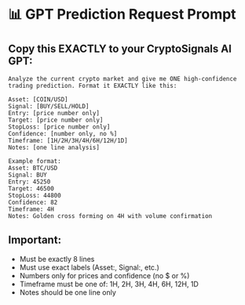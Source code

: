 # 📊 GPT Prediction Request Prompt

## Copy this EXACTLY to your CryptoSignals AI GPT:

```
Analyze the current crypto market and give me ONE high-confidence trading prediction. Format it EXACTLY like this:

Asset: [COIN/USD]
Signal: [BUY/SELL/HOLD]
Entry: [price number only]
Target: [price number only]
StopLoss: [price number only]
Confidence: [number only, no %]
Timeframe: [1H/2H/3H/4H/6H/12H/1D]
Notes: [one line analysis]

Example format:
Asset: BTC/USD
Signal: BUY
Entry: 45250
Target: 46500
StopLoss: 44800
Confidence: 82
Timeframe: 4H
Notes: Golden cross forming on 4H with volume confirmation
```

## Important:
- Must be exactly 8 lines
- Must use exact labels (Asset:, Signal:, etc.)
- Numbers only for prices and confidence (no $ or %)
- Timeframe must be one of: 1H, 2H, 3H, 4H, 6H, 12H, 1D
- Notes should be one line only